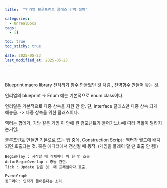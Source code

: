 ```yaml
---
title:  "언리얼 블루프린트 클래스 간략 설명"

categories:
  - UnrealDocs
tags:
  - []

toc: true
toc_sticky: true
 
date: 2025-05-23
last_modified_at: 2025-05-23
---
```


<br>

Blueprint macro library
전처리기 함수 만들었던 것 처럼., 전역함수 만들어 놓는 것.

언리얼의 blueprint -> Enum 얘는 기본적으로 enum class이다.

언리얼은 기본적으로 다중 상속을 지원 안 함.
단, interface 클래스만 다중 상속 되게 해놓음. -> 다중 상속을 위한 클래스이다.

액터는 껍데기, 가방 같은 거임
이 안에 뭔 컴포넌트가 들어가느냐에 따라 역할이 달라지는거임.

블루프린트 만들면 기본으로 뜨는 탭 중에,
	Construction Script : 액터가 월드에 배치 되면 호출되는 것. 혹은 에디터에서 갱신될 때 동작.
	(게임을 플레이 할 땐 호출 안 됨!)

	BeginPlay : 시작할 때 개체마다 딱 한 번 호출
	ActorBeginOverlap : 충돌 관련.
	Tick : Update 같은 것. 매 프레임마다 호출.

	EventGraph
	동그라미: 인자가 들어온다는 소리. 

